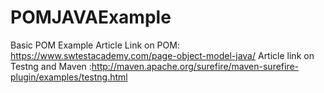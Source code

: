# POMJAVAExample
Basic POM Example
Article Link on POM:  https://www.swtestacademy.com/page-object-model-java/
Article link on Testng and Maven :http://maven.apache.org/surefire/maven-surefire-plugin/examples/testng.html
